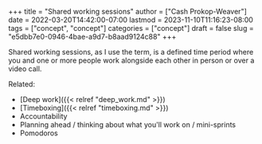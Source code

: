 +++
title = "Shared working sessions"
author = ["Cash Prokop-Weaver"]
date = 2022-03-20T14:42:00-07:00
lastmod = 2023-11-10T11:16:23-08:00
tags = ["concept", "concept"]
categories = ["concept"]
draft = false
slug = "e5dbb7e0-0946-4bae-a9d7-b8aad9124c88"
+++

Shared working sessions, as I use the term, is a defined time period where you and one or more people work alongside each other in person or over a video call.

Related:

-   [Deep work]({{< relref "deep_work.md" >}})
-   [Timeboxing]({{< relref "timeboxing.md" >}})
-   Accountability
-   Planning ahead / thinking about what you'll work on / mini-sprints
-   Pomodoros
